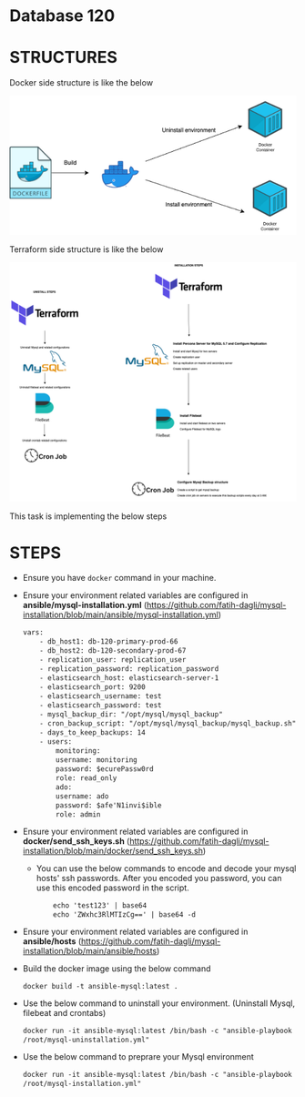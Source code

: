 # Database 120

# STRUCTURES
Docker side structure is like the below

![plot](./images/dockerfile.png)






 Terraform side structure is like the below

![plot](./images/terraform.steps.png)

This task is implementing the below steps


# STEPS

* Ensure you have ```docker``` command in your machine.
* Ensure your environment related variables are configured in **ansible/mysql-installation.yml** (https://github.com/fatih-dagli/mysql-installation/blob/main/ansible/mysql-installation.yml)

    ```
    vars:
        - db_host1: db-120-primary-prod-66
        - db_host2: db-120-secondary-prod-67
        - replication_user: replication_user
        - replication_password: replication_password
        - elasticsearch_host: elasticsearch-server-1
        - elasticsearch_port: 9200
        - elasticsearch_username: test
        - elasticsearch_password: test
        - mysql_backup_dir: "/opt/mysql/mysql_backup"
        - cron_backup_script: "/opt/mysql/mysql_backup/mysql_backup.sh"
        - days_to_keep_backups: 14 
        - users:
            monitoring:
            username: monitoring
            password: $ecurePassw0rd
            role: read_only
            ado:
            username: ado
            password: $afe'N1invi$ible
            role: admin
    ```

* Ensure your environment related variables are configured in **docker/send_ssh_keys.sh** (https://github.com/fatih-dagli/mysql-installation/blob/main/docker/send_ssh_keys.sh)

    * You can use the below commands to encode and decode your mysql hosts' ssh passwords. After you encoded you password, you can use this encoded password in the script.
        ```
            echo 'test123' | base64
            echo 'ZWxhc3RlMTIzCg==' | base64 -d
        ```


* Ensure your environment related variables are configured in **ansible/hosts** (https://github.com/fatih-dagli/mysql-installation/blob/main/ansible/hosts)



* Build the docker image using the below command


    ```
    docker build -t ansible-mysql:latest .
    ```

* Use the below command to uninstall your environment. (Uninstall Mysql, filebeat and crontabs)
    ```
    docker run -it ansible-mysql:latest /bin/bash -c "ansible-playbook /root/mysql-uninstallation.yml"
    ```

* Use the below command to preprare your Mysql environment
    ```
    docker run -it ansible-mysql:latest /bin/bash -c "ansible-playbook /root/mysql-installation.yml"
    ```